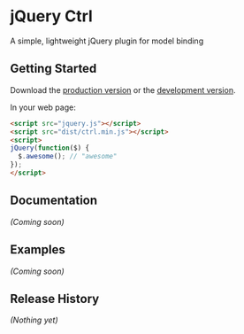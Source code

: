 # jQuery Ctrl

A simple, lightweight jQuery plugin for model binding

## Getting Started
Download the [production version][min] or the [development version][max].

[min]: https://raw.github.com/zengohm/jquery-ctrl/master/dist/ctrl.min.js
[max]: https://raw.github.com/zengohm/jquery-ctrl/master/dist/ctrl.js

In your web page:

```html
<script src="jquery.js"></script>
<script src="dist/ctrl.min.js"></script>
<script>
jQuery(function($) {
  $.awesome(); // "awesome"
});
</script>
```

## Documentation
_(Coming soon)_

## Examples
_(Coming soon)_

## Release History
_(Nothing yet)_
